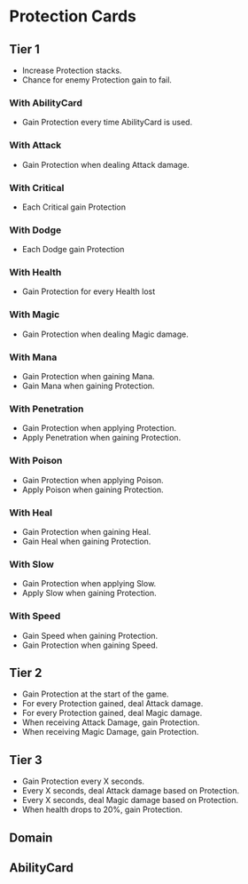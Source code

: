 # Protection Cards

## Tier 1

- Increase Protection stacks.
- Chance for enemy Protection gain to fail.

### With AbilityCard

- Gain Protection every time AbilityCard is used.

### With Attack

- Gain Protection when dealing Attack damage.

### With Critical

- Each Critical gain Protection

### With Dodge

- Each Dodge gain Protection

### With Health

- Gain Protection for every Health lost

### With Magic

- Gain Protection when dealing Magic damage.

### With Mana

- Gain Protection when gaining Mana.
- Gain Mana when gaining Protection.

### With Penetration

- Gain Protection when applying Protection.
- Apply Penetration when gaining Protection.

### With Poison

- Gain Protection when applying Poison.
- Apply Poison when gaining Protection.

### With Heal

- Gain Protection when gaining Heal.
- Gain Heal when gaining Protection.

### With Slow

- Gain Protection when applying Slow.
- Apply Slow when gaining Protection.

### With Speed

- Gain Speed when gaining Protection.
- Gain Protection when gaining Speed.

## Tier 2

- Gain Protection at the start of the game.
- For every Protection gained, deal Attack damage.
- For every Protection gained, deal Magic damage.
- When receiving Attack Damage, gain Protection.
- When receiving Magic Damage, gain Protection.

## Tier 3

- Gain Protection every X seconds.
- Every X seconds, deal Attack damage based on Protection.
- Every X seconds, deal Magic damage based on Protection.
- When health drops to 20%, gain Protection.

## Domain

## AbilityCard
